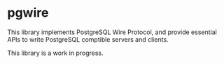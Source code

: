 # pgwire

This library implements PostgreSQL Wire Protocol, and provide essential APIs to
write PostgreSQL comptible servers and clients.

This library is a work in progress.
